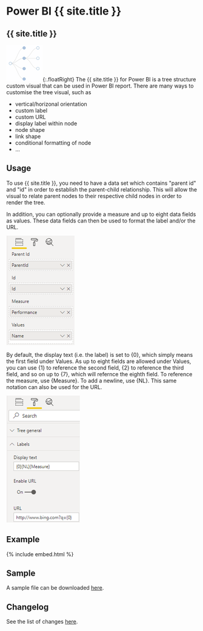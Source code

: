 # Power BI {{ site.title }}
## {{ site.title }}
![alt text](assets/logo.png "Logo"){:.floatRight}
The {{ site.title }} for Power BI is a tree structure custom visual that can be used in Power BI report. There are many ways to customise the tree visual, such as
* vertical/horizonal orientation
* custom label
* custom URL
* display label within node
* node shape
* link shape
* conditional formatting of node
* ...

## Usage 
To use {{ site.title }}, you need to have a data set which contains "parent id" and "id" in order to establish the parent-child relationship. This will allow the visual to relate parent nodes to their respective child nodes in order to render the tree.

In addition, you can optionally provide a measure and up to eight data fields as values. These data fields can then be used to format the label and/or the URL.

![alt text](assets/dataFields.png "Data Fields")

By default, the display text (i.e. the label) is set to {0}, which simply means the first field under Values. As up to eight fields are allowed under Values, you can use {1} to reference the second field, {2} to reference the third field, and so on up to {7}, which will refernce the eighth field. To reference the measure, use {Measure}. To add a newline, use {NL}. This same notation can also be used for the URL.

![alt text](assets/textFormat.png "Text Format")

## Example
{% include embed.html %}

## Sample
A sample file can be downloaded [here](sample/D3jsTree.pbix). 

## Changelog
See the list of changes [here](ChangeLog).
